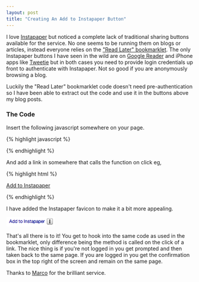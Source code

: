 ```yaml
---
layout: post
title: "Creating An Add to Instapaper Button"
---
```


I love [Instapaper](http://www.instapaper.com) but noticed a complete lack of traditional sharing buttons available for the service. No one seems to be running them on blogs or articles, instead everyone relies on the ["Read Later" bookmarklet](http://www.instapaper.com/extras). The only Instapaper buttons I have seen in the wild are on [Google Reader](http://www.google.com/reader) and iPhone apps like [Tweetie](http://www.atebits.com/tweetie-iphone/) but in both cases you need to provide login credentials up front to authenticate with Instapaper. Not so good if you are anonymously browsing a blog.

Luckily the "Read Later" bookmarklet code doesn't need pre-authentication so I have been able to extract out the code and use it in the buttons above my blog posts.

### The Code

Insert the following javascript somewhere on your page.

{% highlight javascript %}

<script type="text/javascript" charset="utf-8">
	function iprl5(){
		var d = document,
		z = d.createElement('scr' + 'ipt'),
		b = d.body;
		try {
		    if (!b) throw (0);
		    d.title = '(Saving...) ' + d.title;
		    z.setAttribute('src', 'http://www.instapaper.com/j/WLdpiYDr34OC?u=' + encodeURIComponent(d.location.href) + '&t=' + (new Date().getTime()));
		    b.appendChild(z);
		} catch(e) {
		    alert('Please wait until the page has loaded.');
		}
	}
</script>

{% endhighlight %}

And add a link in somewhere that calls the function on click eg,

{% highlight html %}

<a class="instapaper" href="#" onclick="iprl5();void(0);">Add to Instapaper</a>

{% endhighlight %}

I have added the Instapaper favicon to make it a bit more appealing.

![](/images/addtoinstapaper.png)

That's all there is to it! You get to hook into the same code as used in the bookmarklet, only difference being the method is called on the click of a link. The nice thing is if you're not logged in you get prompted and then taken back to the same page. If you are logged in you get the confirmation box in the top right of the screen and remain on the same page.

Thanks to [Marco](http://www.marco.org/) for the brilliant service.